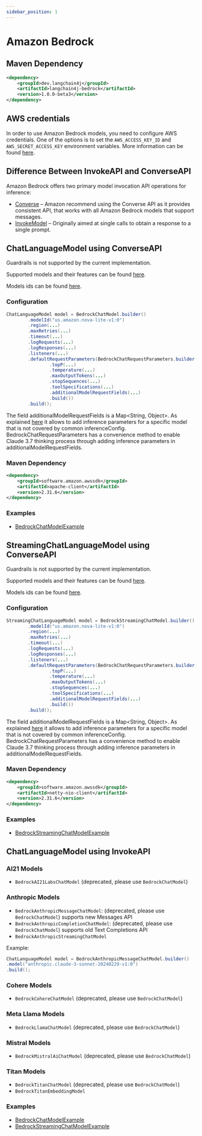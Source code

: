 ```yaml
---
sidebar_position: 1
---
```


# Amazon Bedrock

## Maven Dependency

```xml
<dependency>
    <groupId>dev.langchain4j</groupId>
    <artifactId>langchain4j-bedrock</artifactId>
    <version>1.0.0-beta3</version>
</dependency>
```

## AWS credentials
In order to use Amazon Bedrock models, you need to configure AWS credentials.
One of the options is to set the `AWS_ACCESS_KEY_ID` and `AWS_SECRET_ACCESS_KEY` environment variables.
More information can be found [here](https://docs.aws.amazon.com/bedrock/latest/userguide/security-iam.html).

## Difference Between InvokeAPI and ConverseAPI
Amazon Bedrock offers two primary model invocation API operations for inference:
- [Converse](https://docs.aws.amazon.com/bedrock/latest/userguide/conversation-inference.html) – Amazon recommend using the Converse API as it provides consistent API, that works with all Amazon Bedrock models that support messages.
- [InvokeModel](https://docs.aws.amazon.com/bedrock/latest/userguide/inference-invoke.html) – Originally aimed at single calls to obtain a response to a single prompt.

## ChatLanguageModel using ConverseAPI
Guardrails is not supported by the current implementation.

Supported models and their features can be found [here](https://docs.aws.amazon.com/bedrock/latest/userguide/conversation-inference-supported-models-features.html).

Models ids can be found [here](https://docs.aws.amazon.com/bedrock/latest/userguide/models-supported.html).

### Configuration
```java
ChatLanguageModel model = BedrockChatModel.builder()
        .modelId("us.amazon.nova-lite-v1:0")
        .region(...)
        .maxRetries(...)
        .timeout(...)
        .logRequests(...)
        .logResponses(...)
        .listeners(...)
        .defaultRequestParameters(BedrockChatRequestParameters.builder()
                .topP(...)
                .temperature(...)
                .maxOutputTokens(...)
                .stopSequences(...)
                .toolSpecifications(...)
                .additionalModelRequestFields(...)
                .build())
        .build();
```

The field additionalModelRequestFields is a Map<String, Object>. As explained [here](https://docs.aws.amazon.com/bedrock/latest/APIReference/API_runtime_Converse.html#bedrock-runtime_Converse-request-additionalModelRequestFields) 
it allows to add inference parameters for a specific model that is not covered by common inferenceConfig. 
BedrockChatRequestParameters has a convenience method to enable Claude 3.7 thinking process through adding inference
parameters in additionalModelRequestFields.

### Maven Dependency

```xml
<dependency>
    <groupId>software.amazon.awssdk</groupId>
    <artifactId>apache-client</artifactId>
    <version>2.31.6</version>
</dependency>
```

### Examples

- [BedrockChatModelExample](https://github.com/langchain4j/langchain4j-examples/blob/main/bedrock-examples/src/main/java/converse/BedrockChatModelExample.java)

## StreamingChatLanguageModel using ConverseAPI
Guardrails is not supported by the current implementation.

Supported models and their features can be found [here](https://docs.aws.amazon.com/bedrock/latest/userguide/conversation-inference-supported-models-features.html).

Models ids can be found [here](https://docs.aws.amazon.com/bedrock/latest/userguide/models-supported.html).

### Configuration
```java
StreamingChatLanguageModel model = BedrockStreamingChatModel.builder()
        .modelId("us.amazon.nova-lite-v1:0")
        .region(...)
        .maxRetries(...)
        .timeout(...)
        .logRequests(...)
        .logResponses(...)
        .listeners(...)
        .defaultRequestParameters(BedrockChatRequestParameters.builder()
                .topP(...)
                .temperature(...)
                .maxOutputTokens(...)
                .stopSequences(...)
                .toolSpecifications(...)
                .additionalModelRequestFields(...)
                .build())
        .build();
```

The field additionalModelRequestFields is a Map<String, Object>. As explained [here](https://docs.aws.amazon.com/bedrock/latest/APIReference/API_runtime_Converse.html#bedrock-runtime_Converse-request-additionalModelRequestFields)
it allows to add inference parameters for a specific model that is not covered by common inferenceConfig.
BedrockChatRequestParameters has a convenience method to enable Claude 3.7 thinking process through adding inference
parameters in additionalModelRequestFields.

### Maven Dependency

```xml
<dependency>
    <groupId>software.amazon.awssdk</groupId>
    <artifactId>netty-nio-client</artifactId>
    <version>2.31.6</version>
</dependency>
```

### Examples

- [BedrockStreamingChatModelExample](https://github.com/langchain4j/langchain4j-examples/blob/main/bedrock-examples/src/main/java/converse/BedrockStreamingChatModelExample.java)

## ChatLanguageModel using InvokeAPI

### AI21 Models
- `BedrockAI21LabsChatModel` (deprecated, please use `BedrockChatModel`)

### Anthropic Models
- `BedrockAnthropicMessageChatModel`: (deprecated, please use `BedrockChatModel`) supports new Messages API
- `BedrockAnthropicCompletionChatModel`: (deprecated, please use `BedrockChatModel`) supports old Text Completions API
- `BedrockAnthropicStreamingChatModel`

Example:
```java
ChatLanguageModel model = BedrockAnthropicMessageChatModel.builder()
.model("anthropic.claude-3-sonnet-20240229-v1:0")
.build();
```

### Cohere Models
- `BedrockCohereChatModel` (deprecated, please use `BedrockChatModel`)

### Meta Llama Models
- `BedrockLlamaChatModel` (deprecated, please use `BedrockChatModel`)

### Mistral Models
- `BedrockMistralAiChatModel` (deprecated, please use `BedrockChatModel`)

### Titan Models
- `BedrockTitanChatModel` (deprecated, please use `BedrockChatModel`)
- `BedrockTitanEmbeddingModel`

### Examples

- [BedrockChatModelExample](https://github.com/langchain4j/langchain4j-examples/blob/main/bedrock-examples/src/main/java/converse/BedrockChatModelExample.java)
- [BedrockStreamingChatModelExample](https://github.com/langchain4j/langchain4j-examples/blob/main/bedrock-examples/src/main/java/invoke/BedrockStreamingChatModelExample.java)
